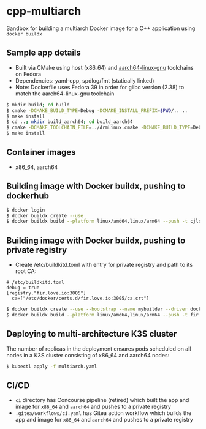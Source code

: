 # cpp-multiarch

Sandbox for building a multiarch Docker image for a C++ application using `docker buildx`

## Sample app details
- Built via CMake using host (x86_64) and [aarch64-linux-gnu](https://copr.fedorainfracloud.org/coprs/lantw44/aarch64-linux-gnu-toolchain/) toolchains on Fedora
- Dependencies: yaml-cpp, spdlog/fmt (statically linked)
- Note: Dockerfile uses Fedora 39 in order for glibc version (2.38) to match the aarch64-linux-gnu toolchain

```bash
$ mkdir build; cd build
$ cmake -DCMAKE_BUILD_TYPE=Debug -DCMAKE_INSTALL_PREFIX=$PWD/.. ..
$ make install
$ cd ..; mkdir build_aarch64; cd build_aarch64
$ cmake -DCMAKE_TOOLCHAIN_FILE=../ArmLinux.cmake -DCMAKE_BUILD_TYPE=Debug -DCMAKE_INSTAL_PREFIX=$PWD/.. .. 
$ make install
```

## Container images
- x86_64, aarch64

## Building image with Docker buildx, pushing to dockerhub

```bash
$ docker login
$ docker buildx create --use
$ docker buildx build --platform linux/amd64,linux/arm64 --push -t cjlove2024/multiarchtest:latest .
```

## Building image with Docker buildx, pushing to private registry

- Create /etc/buildkitd.toml with entry for private registry and path to its root CA:

```
# /etc/buildkitd.toml
debug = true
[registry."fir.love.io:3005"]
  ca=["/etc/docker/certs.d/fir.love.io:3005/ca.crt"]
```

```bash
$ docker buildx create --use --bootstrap --name mybuilder --driver docker-container --config /etc/buildkitd.toml
$ docker buildx build --platform linux/amd64,linux/arm64 --push -t fir.love.io:3005/multiarch:latest .
```

## Deploying to multi-architecture K3S cluster
The number of replicas in the deployment ensures pods scheduled on all nodes in a K3S cluster consisting of x86_64 and aarch64 nodes:

```bash
$ kubectl apply -f multiarch.yaml
```

## CI/CD

- `ci` directory has Concourse pipeline (retired) which built the app and image for `x86_64` and `aarch64` and pushes to a private registry
- `.gitea/workflows/ci.yaml` has Gitea action workflow which builds the app and image for `x86_64` and `aarch64` and pushes to a private registry